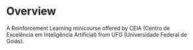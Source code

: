 # Overview
A Reinforcement Learning minicourse offered by CEIA (Centro de Excelência em Inteligência Artificial) from UFG (Universidade Federal de Goiás).
